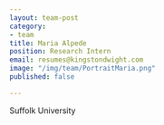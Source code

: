 ```yaml
---
layout: team-post
category:
- team
title: Maria Alpede
position: Research Intern
email: resumes@kingstondwight.com
image: "/img/team/PortraitMaria.png"
published: false

---
```

Suffolk University